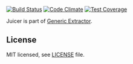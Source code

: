 [![Build Status](https://travis-ci.com/keboola/juicer.svg?branch=master)](https://travis-ci.com/keboola/juicer) [![Code Climate](https://codeclimate.com/github/keboola/juicer/badges/gpa.svg)](https://codeclimate.com/github/keboola/juicer) [![Test Coverage](https://codeclimate.com/github/keboola/juicer/badges/coverage.svg)](https://codeclimate.com/github/keboola/juicer/coverage)

Juicer is part of [Generic Extractor](https://developers.keboola.com/extend/generic-extractor/).

## License

MIT licensed, see [LICENSE](./LICENSE) file.
